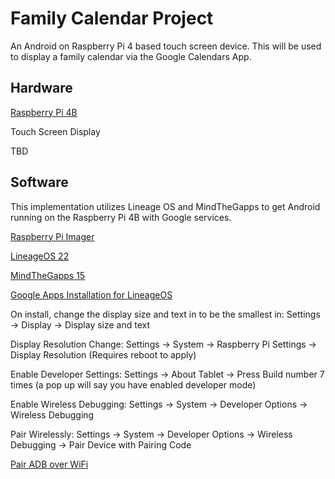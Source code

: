 # Family Calendar Project
An Android on Raspberry Pi 4 based touch screen device. This will be used to display a family calendar via the Google Calendars App.

## Hardware 
[Raspberry Pi 4B](https://www.amazon.com/Raspberry-Pi-Model-2GB/dp/B09TTNPB4J/ref=asc_df_B09TTNPB4J?mcid=2c5ccffa65ba37dbb16096936126bcea&tag=hyprod-20&linkCode=df0&hvadid=704452679949&hvpos=&hvnetw=g&hvrand=14562040055780680493&hvpone=&hvptwo=&hvqmt=&hvdev=c&hvdvcmdl=&hvlocint=&hvlocphy=9021906&hvtargid=pla-1885436594092&psc=1&hvocijid=14562040055780680493-B09TTNPB4J-&hvexpln=0)

Touch Screen Display

TBD

## Software

This implementation utilizes Lineage OS and MindTheGapps to get Android running on the Raspberry Pi 4B with Google services.

[Raspberry Pi Imager](https://www.raspberrypi.com/software/)

[LineageOS 22](https://konstakang.com/devices/rpi4/LineageOS22/)

[MindTheGapps 15](https://github.com/MindTheGapps/15.0.0-arm64/releases/tag/MindTheGapps-15.0.0-arm64-20250214_082511)

[Google Apps Installation for LineageOS](https://wiki.lineageos.org/gapps/)

On install, change the display size and text in to be the smallest in:  Settings -> Display -> Display size and text 

Display Resolution Change: Settings -> System -> Raspberry Pi Settings -> Display Resolution (Requires reboot to apply)

Enable Developer Settings: Settings -> About Tablet -> Press Build number 7 times (a pop up will say you have enabled developer mode)

Enable Wireless Debugging: Settings -> System -> Developer Options -> Wireless Debugging

Pair Wirelessly: Settings -> System -> Developer Options -> Wireless Debugging -> Pair Device with Pairing Code

[Pair ADB over WiFi](https://wiki.lineageos.org/how-to/adb-over-wifi/)



``` shell

```
